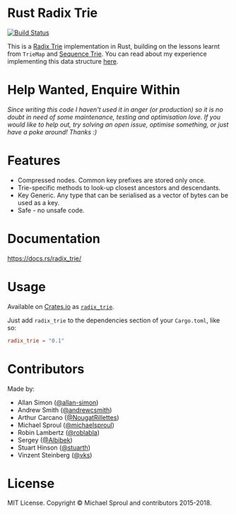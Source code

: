 Rust Radix Trie
====

[![Build Status](https://travis-ci.org/michaelsproul/rust_radix_trie.svg?branch=master)](https://travis-ci.org/michaelsproul/rust_radix_trie)

This is a [Radix Trie][radix-wiki] implementation in Rust, building on the lessons learnt from `TrieMap` and [Sequence Trie][seq-trie]. You can read about my experience implementing this data structure [here][radix-paper].

# Help Wanted, Enquire Within

*Since writing this code I haven't used it in anger (or production) so it is no doubt in need of some maintenance, testing and optimisation love. If you would like to help out, try solving an open issue, optimise something, or just have a poke around! Thanks :)*

# Features

* Compressed nodes. Common key prefixes are stored only once.
* Trie-specific methods to look-up closest ancestors and descendants.
* Key Generic. Any type that can be serialised as a vector of bytes can be used as a key.
* Safe - no unsafe code.

# Documentation

https://docs.rs/radix_trie/

# Usage

Available on [Crates.io][] as [`radix_trie`][radix-crate].

Just add `radix_trie` to the dependencies section of your `Cargo.toml`, like so:

```toml
radix_trie = "0.1"
```

# Contributors

Made by:

* Allan Simon ([@allan-simon](https://github.com/allan-simon))
* Andrew Smith ([@andrewcsmith](https://github.com/andrewcsmith))
* Arthur Carcano ([@NougatRillettes](https://github.com/NougatRillettes))
* Michael Sproul ([@michaelsproul](https://github.com/michaelsproul))
* Robin Lambertz ([@roblabla](https://github.com/roblabla))
* Sergey ([@Albibek](https://github.com/Albibek))
* Stuart Hinson ([@stuarth](https://github.com/stuarth))
* Vinzent Steinberg ([@vks](https://github.com/vks))

# License

MIT License. Copyright © Michael Sproul and contributors 2015-2018.

[radix-wiki]: http://en.wikipedia.org/wiki/Radix_tree
[seq-trie]: https://github.com/michaelsproul/rust_sequence_trie
[radix-paper]: https://michaelsproul.github.io/rust_radix_paper/
[crates.io]: https://crates.io/
[radix-crate]: https://crates.io/crates/radix_trie
